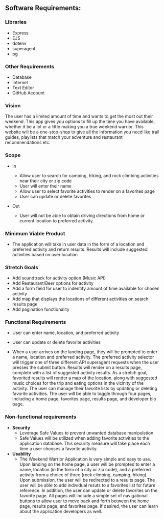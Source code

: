 ## Software Requirements:

### Libraries
- Express
- EJS
- dotenv
- superagent
- pg

### Other Requirements
- Database 
- Internet
- Text Editor
- GitHub Account 

### Vision

The user has a limited amount of time and wants to get the most out their weekend. This app gives you options to fill up the time you have available, whether it be a lot or a little making you a true weekend warrior. This website will be a one-stop-shop to give all the information you need like trail guides, playlists that match your adventure and restaurant recommendations etc.

### Scope 
- In
  - Allow user to search for camping, hiking, and rock climbing activities near their city or zip code
  - User will enter their name
  - Allow user to select favorite activities to render on a favorites page
  - User can update or delete favorites

- Out
  - User will not be able to obtain driving directions from home or current location to preferred activity. 

### Minimum Viable Product

- The application will take in user data in the form of a location and preferred activity and return results. Results will include suggested activities based on user location

### Stretch Goals

- Add soundtrack for activity option (Music API)
- Add Restaurant/Beer options for activity
- Add a form field for user to indentify amount of time available for chosen activity
- Add map that displays the locations of different activities on search results page
- Add pagination functionality 

### Functional Requirements

- User can enter name, location, and preferred activity
- User can update or delete favorite activities

- When a user arrives on the landing page, they will be prompted to enter a name, location and preferred activity. The preferred activity selector will trigger one of three different API superagent requests when the user presses the submit button. Results will render on a results page, complete with a list of suggested activity results. As a stretch goal, favorited results will render a map of the location, along with suggested music choices for the trip and eating options in the vicinity of the activity. The user can manage their favorite lists by updating or deleting favorite activities. The user will be able to toggle through four pages, including a home page, favorites page, results page, and developer bio page. 

### Non-functional requirements

- **Security**
  - Leverage Safe Values to prevent unwanted database manipulation.
  - Safe Values will be utilized when adding favorite activities to the application database. This security measure will take place each time a user chooses a favorite activity. 
- **Usability**
  - The Weekend Warrior Application is very simple and easy to use. Upon landing on the home page, a user will be prompted to enter a name, location (in the form of a city or zip code), and a preferred activity from a choice of three (rock climbing, camping, hiking). Upon submission, the user will be redirected to a results page. The user will be able to add individual resuts to a favorites list for future reference. In addition, the user can update or delete favorites on the favorite page. All  pages will include a simple set of navigational buttons to allow user to move back and forth between the home page, results page, and favorites page. If desired, the user can learn about the application developers as well. 